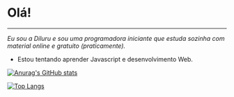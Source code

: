 # Olá! 
***
*Eu sou a Diluru e sou uma programadora iniciante que estuda sozinha com material online e gratuito (praticamente).*

- Estou tentando aprender Javascript e desenvolvimento Web.

[![Anurag's GitHub stats](https://github-readme-stats.vercel.app/api?username=Diluru)](https://github.com/Diluru/github-readme-stats)

[![Top Langs](https://github-readme-stats.vercel.app/api/top-langs/?username=Diluru)](https://github.com/Diluru/github-readme-stats)
